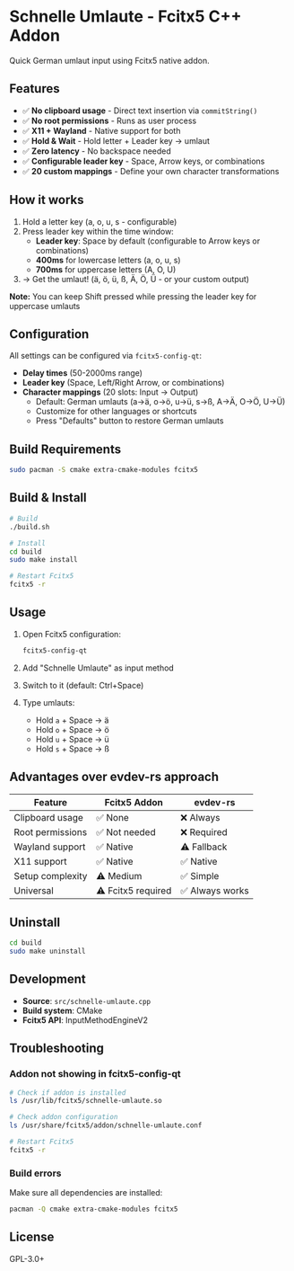 # Schnelle Umlaute - Fcitx5 C++ Addon

Quick German umlaut input using Fcitx5 native addon.

## Features

- ✅ **No clipboard usage** - Direct text insertion via `commitString()`
- ✅ **No root permissions** - Runs as user process
- ✅ **X11 + Wayland** - Native support for both
- ✅ **Hold & Wait** - Hold letter + Leader key → umlaut
- ✅ **Zero latency** - No backspace needed
- ✅ **Configurable leader key** - Space, Arrow keys, or combinations
- ✅ **20 custom mappings** - Define your own character transformations

## How it works

1. Hold a letter key (a, o, u, s - configurable)
2. Press leader key within the time window:
   - **Leader key**: Space by default (configurable to Arrow keys or combinations)
   - **400ms** for lowercase letters (a, o, u, s)
   - **700ms** for uppercase letters (A, O, U)
3. → Get the umlaut! (ä, ö, ü, ß, Ä, Ö, Ü - or your custom output)

**Note:** You can keep Shift pressed while pressing the leader key for uppercase umlauts

## Configuration

All settings can be configured via `fcitx5-config-qt`:

- **Delay times** (50-2000ms range)
- **Leader key** (Space, Left/Right Arrow, or combinations)
- **Character mappings** (20 slots: Input → Output)
  - Default: German umlauts (a→ä, o→ö, u→ü, s→ß, A→Ä, O→Ö, U→Ü)
  - Customize for other languages or shortcuts
  - Press "Defaults" button to restore German umlauts

## Build Requirements

```bash
sudo pacman -S cmake extra-cmake-modules fcitx5
```

## Build & Install

```bash
# Build
./build.sh

# Install
cd build
sudo make install

# Restart Fcitx5
fcitx5 -r
```

## Usage

1. Open Fcitx5 configuration:
   ```bash
   fcitx5-config-qt
   ```

2. Add "Schnelle Umlaute" as input method

3. Switch to it (default: Ctrl+Space)

4. Type umlauts:
   - Hold `a` + Space → ä
   - Hold `o` + Space → ö
   - Hold `u` + Space → ü
   - Hold `s` + Space → ß

## Advantages over evdev-rs approach

| Feature | Fcitx5 Addon | evdev-rs |
|---------|--------------|----------|
| Clipboard usage | ✅ None | ❌ Always |
| Root permissions | ✅ Not needed | ❌ Required |
| Wayland support | ✅ Native | ⚠️ Fallback |
| X11 support | ✅ Native | ✅ Native |
| Setup complexity | ⚠️ Medium | ✅ Simple |
| Universal | ⚠️ Fcitx5 required | ✅ Always works |

## Uninstall

```bash
cd build
sudo make uninstall
```

## Development

- **Source**: `src/schnelle-umlaute.cpp`
- **Build system**: CMake
- **Fcitx5 API**: InputMethodEngineV2

## Troubleshooting

### Addon not showing in fcitx5-config-qt

```bash
# Check if addon is installed
ls /usr/lib/fcitx5/schnelle-umlaute.so

# Check addon configuration
ls /usr/share/fcitx5/addon/schnelle-umlaute.conf

# Restart Fcitx5
fcitx5 -r
```

### Build errors

Make sure all dependencies are installed:
```bash
pacman -Q cmake extra-cmake-modules fcitx5
```

## License

GPL-3.0+
